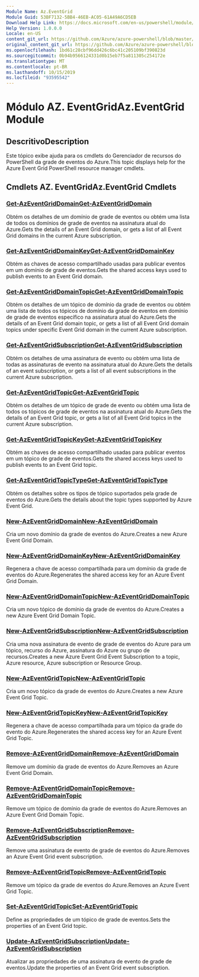 ```yaml
---
Module Name: Az.EventGrid
Module Guid: 53BF7132-5BB4-46EB-AC05-61A49A6CD5EB
Download Help Link: https://docs.microsoft.com/en-us/powershell/module/az.eventgrid
Help Version: 1.0.0.0
Locale: en-US
content_git_url: https://github.com/Azure/azure-powershell/blob/master/src/EventGrid/EventGrid/help/Az.EventGrid.md
original_content_git_url: https://github.com/Azure/azure-powershell/blob/master/src/EventGrid/EventGrid/help/Az.EventGrid.md
ms.openlocfilehash: 1bd61c28cbf96dd426c6bc41c205109bf390823d
ms.sourcegitcommit: 0b94b9566124331d0b15eb7f5a811305c254172e
ms.translationtype: MT
ms.contentlocale: pt-BR
ms.lasthandoff: 10/15/2019
ms.locfileid: "93595542"
---
```

# <span data-ttu-id="ba034-101">Módulo AZ. EventGrid</span><span class="sxs-lookup"><span data-stu-id="ba034-101">Az.EventGrid Module</span></span>
## <span data-ttu-id="ba034-102">Descritivo</span><span class="sxs-lookup"><span data-stu-id="ba034-102">Description</span></span>
<span data-ttu-id="ba034-103">Este tópico exibe ajuda para os cmdlets do Gerenciador de recursos do PowerShell da grade de eventos do Azure.</span><span class="sxs-lookup"><span data-stu-id="ba034-103">This topic displays help for the Azure Event Grid PowerShell resource manager cmdlets.</span></span>

## <span data-ttu-id="ba034-104">Cmdlets AZ. EventGrid</span><span class="sxs-lookup"><span data-stu-id="ba034-104">Az.EventGrid Cmdlets</span></span>
### [<span data-ttu-id="ba034-105">Get-AzEventGridDomain</span><span class="sxs-lookup"><span data-stu-id="ba034-105">Get-AzEventGridDomain</span></span>](Get-AzEventGridDomain.md)
<span data-ttu-id="ba034-106">Obtém os detalhes de um domínio de grade de eventos ou obtém uma lista de todos os domínios de grade de eventos na assinatura atual do Azure.</span><span class="sxs-lookup"><span data-stu-id="ba034-106">Gets the details of an Event Grid domain, or gets a list of all Event Grid domains in the current Azure subscription.</span></span>

### [<span data-ttu-id="ba034-107">Get-AzEventGridDomainKey</span><span class="sxs-lookup"><span data-stu-id="ba034-107">Get-AzEventGridDomainKey</span></span>](Get-AzEventGridDomainKey.md)
<span data-ttu-id="ba034-108">Obtém as chaves de acesso compartilhado usadas para publicar eventos em um domínio de grade de eventos.</span><span class="sxs-lookup"><span data-stu-id="ba034-108">Gets the shared access keys used to publish events to an Event Grid domain.</span></span>

### [<span data-ttu-id="ba034-109">Get-AzEventGridDomainTopic</span><span class="sxs-lookup"><span data-stu-id="ba034-109">Get-AzEventGridDomainTopic</span></span>](Get-AzEventGridDomainTopic.md)
<span data-ttu-id="ba034-110">Obtém os detalhes de um tópico de domínio da grade de eventos ou obtém uma lista de todos os tópicos de domínio da grade de eventos em domínio de grade de eventos específico na assinatura atual do Azure.</span><span class="sxs-lookup"><span data-stu-id="ba034-110">Gets the details of an Event Grid domain topic, or gets a list of all Event Grid domain topics under specific Event Grid domain in the current Azure subscription.</span></span>

### [<span data-ttu-id="ba034-111">Get-AzEventGridSubscription</span><span class="sxs-lookup"><span data-stu-id="ba034-111">Get-AzEventGridSubscription</span></span>](Get-AzEventGridSubscription.md)
<span data-ttu-id="ba034-112">Obtém os detalhes de uma assinatura de evento ou obtém uma lista de todas as assinaturas de evento na assinatura atual do Azure.</span><span class="sxs-lookup"><span data-stu-id="ba034-112">Gets the details of an event subscription, or gets a list of all event subscriptions in the current Azure subscription.</span></span>

### [<span data-ttu-id="ba034-113">Get-AzEventGridTopic</span><span class="sxs-lookup"><span data-stu-id="ba034-113">Get-AzEventGridTopic</span></span>](Get-AzEventGridTopic.md)
<span data-ttu-id="ba034-114">Obtém os detalhes de um tópico de grade de evento ou obtém uma lista de todos os tópicos de grade de eventos na assinatura atual do Azure.</span><span class="sxs-lookup"><span data-stu-id="ba034-114">Gets the details of an Event Grid topic, or gets a list of all Event Grid topics in the current Azure subscription.</span></span>

### [<span data-ttu-id="ba034-115">Get-AzEventGridTopicKey</span><span class="sxs-lookup"><span data-stu-id="ba034-115">Get-AzEventGridTopicKey</span></span>](Get-AzEventGridTopicKey.md)
<span data-ttu-id="ba034-116">Obtém as chaves de acesso compartilhado usadas para publicar eventos em um tópico de grade de eventos.</span><span class="sxs-lookup"><span data-stu-id="ba034-116">Gets the shared access keys used to publish events to an Event Grid topic.</span></span>

### [<span data-ttu-id="ba034-117">Get-AzEventGridTopicType</span><span class="sxs-lookup"><span data-stu-id="ba034-117">Get-AzEventGridTopicType</span></span>](Get-AzEventGridTopicType.md)
<span data-ttu-id="ba034-118">Obtém os detalhes sobre os tipos de tópico suportados pela grade de eventos do Azure.</span><span class="sxs-lookup"><span data-stu-id="ba034-118">Gets the details about the topic types supported by Azure Event Grid.</span></span>

### [<span data-ttu-id="ba034-119">New-AzEventGridDomain</span><span class="sxs-lookup"><span data-stu-id="ba034-119">New-AzEventGridDomain</span></span>](New-AzEventGridDomain.md)
<span data-ttu-id="ba034-120">Cria um novo domínio da grade de eventos do Azure.</span><span class="sxs-lookup"><span data-stu-id="ba034-120">Creates a new Azure Event Grid Domain.</span></span>

### [<span data-ttu-id="ba034-121">New-AzEventGridDomainKey</span><span class="sxs-lookup"><span data-stu-id="ba034-121">New-AzEventGridDomainKey</span></span>](New-AzEventGridDomainKey.md)
<span data-ttu-id="ba034-122">Regenera a chave de acesso compartilhada para um domínio da grade de eventos do Azure.</span><span class="sxs-lookup"><span data-stu-id="ba034-122">Regenerates the shared access key for an Azure Event Grid Domain.</span></span>

### [<span data-ttu-id="ba034-123">New-AzEventGridDomainTopic</span><span class="sxs-lookup"><span data-stu-id="ba034-123">New-AzEventGridDomainTopic</span></span>](New-AzEventGridDomainTopic.md)
<span data-ttu-id="ba034-124">Cria um novo tópico de domínio da grade de eventos do Azure.</span><span class="sxs-lookup"><span data-stu-id="ba034-124">Creates a new Azure Event Grid Domain Topic.</span></span>

### [<span data-ttu-id="ba034-125">New-AzEventGridSubscription</span><span class="sxs-lookup"><span data-stu-id="ba034-125">New-AzEventGridSubscription</span></span>](New-AzEventGridSubscription.md)
<span data-ttu-id="ba034-126">Cria uma nova assinatura de evento de grade de eventos do Azure para um tópico, recurso do Azure, assinatura do Azure ou grupo de recursos.</span><span class="sxs-lookup"><span data-stu-id="ba034-126">Creates a new Azure Event Grid Event Subscription to a topic, Azure resource, Azure subscription or Resource Group.</span></span>

### [<span data-ttu-id="ba034-127">New-AzEventGridTopic</span><span class="sxs-lookup"><span data-stu-id="ba034-127">New-AzEventGridTopic</span></span>](New-AzEventGridTopic.md)
<span data-ttu-id="ba034-128">Cria um novo tópico da grade de eventos do Azure.</span><span class="sxs-lookup"><span data-stu-id="ba034-128">Creates a new Azure Event Grid Topic.</span></span>

### [<span data-ttu-id="ba034-129">New-AzEventGridTopicKey</span><span class="sxs-lookup"><span data-stu-id="ba034-129">New-AzEventGridTopicKey</span></span>](New-AzEventGridTopicKey.md)
<span data-ttu-id="ba034-130">Regenera a chave de acesso compartilhada para um tópico da grade do evento do Azure.</span><span class="sxs-lookup"><span data-stu-id="ba034-130">Regenerates the shared access key for an Azure Event Grid Topic.</span></span>

### [<span data-ttu-id="ba034-131">Remove-AzEventGridDomain</span><span class="sxs-lookup"><span data-stu-id="ba034-131">Remove-AzEventGridDomain</span></span>](Remove-AzEventGridDomain.md)
<span data-ttu-id="ba034-132">Remove um domínio da grade de eventos do Azure.</span><span class="sxs-lookup"><span data-stu-id="ba034-132">Removes an Azure Event Grid Domain.</span></span>

### [<span data-ttu-id="ba034-133">Remove-AzEventGridDomainTopic</span><span class="sxs-lookup"><span data-stu-id="ba034-133">Remove-AzEventGridDomainTopic</span></span>](Remove-AzEventGridDomainTopic.md)
<span data-ttu-id="ba034-134">Remove um tópico de domínio da grade de eventos do Azure.</span><span class="sxs-lookup"><span data-stu-id="ba034-134">Removes an Azure Event Grid Domain Topic.</span></span>

### [<span data-ttu-id="ba034-135">Remove-AzEventGridSubscription</span><span class="sxs-lookup"><span data-stu-id="ba034-135">Remove-AzEventGridSubscription</span></span>](Remove-AzEventGridSubscription.md)
<span data-ttu-id="ba034-136">Remove uma assinatura de evento de grade de eventos do Azure.</span><span class="sxs-lookup"><span data-stu-id="ba034-136">Removes an Azure Event Grid event subscription.</span></span>

### [<span data-ttu-id="ba034-137">Remove-AzEventGridTopic</span><span class="sxs-lookup"><span data-stu-id="ba034-137">Remove-AzEventGridTopic</span></span>](Remove-AzEventGridTopic.md)
<span data-ttu-id="ba034-138">Remove um tópico da grade de eventos do Azure.</span><span class="sxs-lookup"><span data-stu-id="ba034-138">Removes an Azure Event Grid Topic.</span></span>

### [<span data-ttu-id="ba034-139">Set-AzEventGridTopic</span><span class="sxs-lookup"><span data-stu-id="ba034-139">Set-AzEventGridTopic</span></span>](Set-AzEventGridTopic.md)
<span data-ttu-id="ba034-140">Define as propriedades de um tópico de grade de eventos.</span><span class="sxs-lookup"><span data-stu-id="ba034-140">Sets the properties of an Event Grid topic.</span></span>

### [<span data-ttu-id="ba034-141">Update-AzEventGridSubscription</span><span class="sxs-lookup"><span data-stu-id="ba034-141">Update-AzEventGridSubscription</span></span>](Update-AzEventGridSubscription.md)
<span data-ttu-id="ba034-142">Atualizar as propriedades de uma assinatura de evento de grade de eventos.</span><span class="sxs-lookup"><span data-stu-id="ba034-142">Update the properties of an Event Grid event subscription.</span></span>

